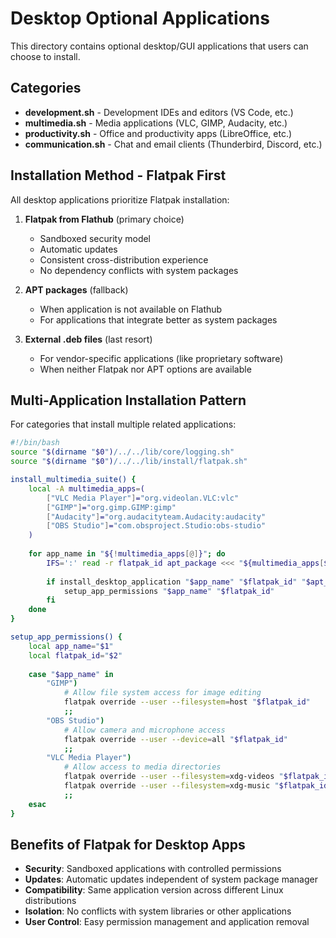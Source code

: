 # Desktop Optional Applications

This directory contains optional desktop/GUI applications that users can choose to install.

## Categories

- **development.sh** - Development IDEs and editors (VS Code, etc.)
- **multimedia.sh** - Media applications (VLC, GIMP, Audacity, etc.)
- **productivity.sh** - Office and productivity apps (LibreOffice, etc.)
- **communication.sh** - Chat and email clients (Thunderbird, Discord, etc.)

## Installation Method - Flatpak First

All desktop applications prioritize Flatpak installation:

1. **Flatpak from Flathub** (primary choice)
   - Sandboxed security model
   - Automatic updates
   - Consistent cross-distribution experience
   - No dependency conflicts with system packages

2. **APT packages** (fallback)
   - When application is not available on Flathub
   - For applications that integrate better as system packages

3. **External .deb files** (last resort)
   - For vendor-specific applications (like proprietary software)
   - When neither Flatpak nor APT options are available

## Multi-Application Installation Pattern

For categories that install multiple related applications:

```bash
#!/bin/bash
source "$(dirname "$0")/../../lib/core/logging.sh"
source "$(dirname "$0")/../../lib/install/flatpak.sh"

install_multimedia_suite() {
    local -A multimedia_apps=(
        ["VLC Media Player"]="org.videolan.VLC:vlc"
        ["GIMP"]="org.gimp.GIMP:gimp"
        ["Audacity"]="org.audacityteam.Audacity:audacity"
        ["OBS Studio"]="com.obsproject.Studio:obs-studio"
    )
    
    for app_name in "${!multimedia_apps[@]}"; do
        IFS=':' read -r flatpak_id apt_package <<< "${multimedia_apps[$app_name]}"
        
        if install_desktop_application "$app_name" "$flatpak_id" "$apt_package"; then
            setup_app_permissions "$app_name" "$flatpak_id"
        fi
    done
}

setup_app_permissions() {
    local app_name="$1"
    local flatpak_id="$2"
    
    case "$app_name" in
        "GIMP")
            # Allow file system access for image editing
            flatpak override --user --filesystem=host "$flatpak_id"
            ;;
        "OBS Studio")
            # Allow camera and microphone access
            flatpak override --user --device=all "$flatpak_id"
            ;;
        "VLC Media Player")
            # Allow access to media directories
            flatpak override --user --filesystem=xdg-videos "$flatpak_id"
            flatpak override --user --filesystem=xdg-music "$flatpak_id"
            ;;
    esac
}
```

## Benefits of Flatpak for Desktop Apps

- **Security**: Sandboxed applications with controlled permissions
- **Updates**: Automatic updates independent of system package manager
- **Compatibility**: Same application version across different Linux distributions
- **Isolation**: No conflicts with system libraries or other applications
- **User Control**: Easy permission management and application removal
